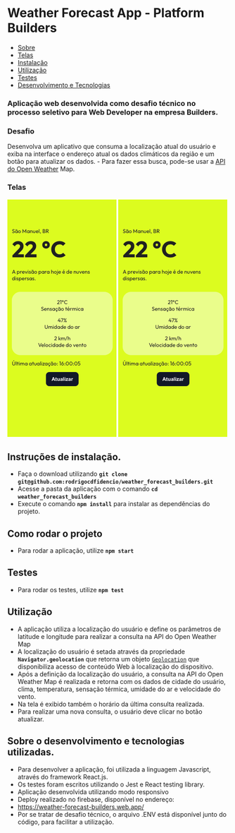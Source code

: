 
# Weather Forecast App - Platform Builders

<!--ts-->
 * [Sobre](#sobre) 
 * [Telas](#telas) 
 * [Instalação](#instalacao) 
 * [Utilização](#como-usar) 
 * [Testes](#testes) 
 * [Desenvolvimento e Tecnologias](#tecnologias) 
  <!--te-->

  

### Aplicação web desenvolvida como desafio técnico no processo seletivo para Web Developer na empresa Builders.


  
<a id="sobre"></a>
### Desafio

Desenvolva um aplicativo que consuma a localização atual do usuário e exiba na interface o endereço atual os dados climáticos da região e um botão para atualizar os dados. - Para fazer essa busca, pode-se usar a [API do Open Weather](https://openweathermap.org/api) Map.

  
<a id="telas"></a>
### Telas
<img  src="https://github.com/rodrigocdfidencio/weather_forecast_builders/blob/developer/src/assets/Screen_mobile.png"  alt="Screen_mobile"/>

<img  src="https://github.com/rodrigocdfidencio/weather_forecast_builders/blob/developer/src/assets/Screen_mobile.png"  alt="Screen_web"/>

<a id="instalacao"></a>
##  Instruções de instalação.
- Faça o download utilizando **`git clone git@github.com:rodrigocdfidencio/weather_forecast_builders.git`** 
- Acesse a pasta da aplicação com o comando  **`cd weather_forecast_builders`** 
- Execute o comando **`npm install`** para instalar as dependências do projeto.

## Como rodar o projeto
- Para rodar a aplicação, utilize  **`npm start`** 

<a id="testes"></a>
## Testes
- Para rodar os testes, utilize **`npm test`** 

<a id="como-usar"></a>
## Utilização
- A aplicação utiliza a localização do usuário e define os parâmetros de latitude e longitude para realizar a consulta na API do Open Weather Map
- A localização do usuário é setada através da propriedade **`Navigator.geolocation`**  que retorna um objeto [`Geolocation`](https://developer.mozilla.org/pt-BR/docs/Web/API/Geolocation) que disponibiliza acesso de conteúdo Web à localização do dispositivo.
- Após a definição da localização do usuário, a consulta na API do Open Weather Map é realizada e retorna com os dados de cidade do usuário, clima, temperatura, sensação térmica, umidade do ar e velocidade do vento.
- Na tela é exibido também o horário da última consulta realizada.
- Para realizar uma nova consulta, o usuário deve clicar no botão atualizar.

## Sobre o desenvolvimento e tecnologias utilizadas.
<a id="tecnologias"></a>
- Para desenvolver a aplicação, foi utilizada a linguagem Javascript, através do framework React.js.
- Os testes foram escritos utilizando o Jest e React testing library. 
- Aplicação desenvolvida utilizando modo responsivo
- Deploy realizado no firebase, disponível no endereço:
- https://weather-forecast-builders.web.app/
- Por se tratar de desafio técnico, o arquivo .ENV está disponível junto do código, para facilitar a utilização.
